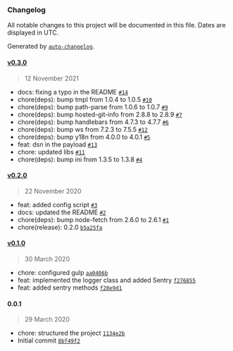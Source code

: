 ### Changelog

All notable changes to this project will be documented in this file. Dates are displayed in UTC.

Generated by [`auto-changelog`](https://github.com/CookPete/auto-changelog).

#### [v0.3.0](https://github.com/jonathas/log2sentry/compare/v0.2.0...v0.3.0)

> 12 November 2021

- docs: fixing a typo in the README [`#14`](https://github.com/jonathas/log2sentry/pull/14)
- chore(deps): bump tmpl from 1.0.4 to 1.0.5 [`#10`](https://github.com/jonathas/log2sentry/pull/10)
- chore(deps): bump path-parse from 1.0.6 to 1.0.7 [`#9`](https://github.com/jonathas/log2sentry/pull/9)
- chore(deps): bump hosted-git-info from 2.8.8 to 2.8.9 [`#7`](https://github.com/jonathas/log2sentry/pull/7)
- chore(deps): bump handlebars from 4.7.3 to 4.7.7 [`#6`](https://github.com/jonathas/log2sentry/pull/6)
- chore(deps): bump ws from 7.2.3 to 7.5.5 [`#12`](https://github.com/jonathas/log2sentry/pull/12)
- chore(deps): bump y18n from 4.0.0 to 4.0.1 [`#5`](https://github.com/jonathas/log2sentry/pull/5)
- feat: dsn in the payload [`#13`](https://github.com/jonathas/log2sentry/pull/13)
- chore: updated libs [`#11`](https://github.com/jonathas/log2sentry/pull/11)
- chore(deps): bump ini from 1.3.5 to 1.3.8 [`#4`](https://github.com/jonathas/log2sentry/pull/4)

#### [v0.2.0](https://github.com/jonathas/log2sentry/compare/v0.1.0...v0.2.0)

> 22 November 2020

- feat: added config script [`#3`](https://github.com/jonathas/log2sentry/pull/3)
- docs: updated the README [`#2`](https://github.com/jonathas/log2sentry/pull/2)
- chore(deps): bump node-fetch from 2.6.0 to 2.6.1 [`#1`](https://github.com/jonathas/log2sentry/pull/1)
- chore(release): 0.2.0 [`b5a25fa`](https://github.com/jonathas/log2sentry/commit/b5a25fa598b72a95beab1c2685a447b94c7da1e2)

#### [v0.1.0](https://github.com/jonathas/log2sentry/compare/0.0.1...v0.1.0)

> 30 March 2020

- chore: configured gulp [`aa0406b`](https://github.com/jonathas/log2sentry/commit/aa0406bc88e308a9c74a6a78c34844327b1191d1)
- feat: implemented the logger class and added Sentry [`f276855`](https://github.com/jonathas/log2sentry/commit/f2768554eb814bbd511a34d533f7a8e1d16d6027)
- feat: added sentry methods [`f20e9d1`](https://github.com/jonathas/log2sentry/commit/f20e9d162b6c769afb34269bff8564697ed7b4a9)

#### 0.0.1

> 29 March 2020

- chore: structured the project [`1134e2b`](https://github.com/jonathas/log2sentry/commit/1134e2b985555a686a5d7480c5ca5c04460dde3a)
- Initial commit [`8bf49f2`](https://github.com/jonathas/log2sentry/commit/8bf49f25621ed192e47ac25b6612983ccf099fc0)
